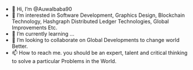- 👋 Hi, I’m @Auwalbaba90
- 👀 I’m interested in Software Development, Graphics Design, Blockchain Technology, Hashgraph Distributed Ledger Technologies, Global Improvements Etc.
- 🌱 I’m currently learning ...
- 💞️ I’m looking to collaborate on Global Developments to change world Better.
- 📫 How to reach me. you should be an expert, talent and critical thinking to solve a particular Problems in the World.

<!---
Auwalbaba90/Auwalbaba90 is a ✨ special ✨ repository because its `README.md` (this file) appears on your GitHub profile.
You can click the Preview link to take a look at your changes.
--->
